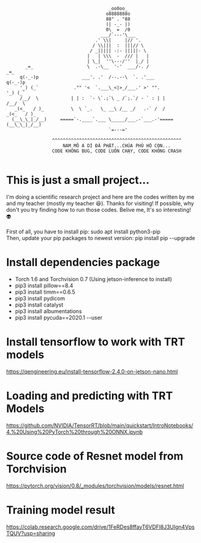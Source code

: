 ```console

                                      _oo0oo_
                                     o8888888o
                                     88" . "88
                                     (| -_- |)
                                     0\  =  /0
                                   ___/`---'\___
                                 .' \\|     |// '.
                                / \\|||  :  |||// \
                               / _||||| -:- |||||- \
                              |   | \\\  -  /// |   |
                              | \_|  ''\---/''  |_/ |
       _=_                    \  .-\__  '-'  ___/-. /                   _=_
     q(-_-)p                ___'. .'  /--.--\  `. .'___               q(-_-)p
     '_) (_`             ."" '<  `.___\_<|>_/___.' >' "".             '_) (_`
     /__/  \            | | :  `- \`.;`\ _ /`;.`/ - ` : | |           /__/  \
   _(<_   / )_          \  \ `_.   \_ __\ /__ _/   .-` /  /         _(<_   / )_
  (__\_\_|_/__)     =====`-.____`.___ \_____/___.-`___.-'=====     (__\_\_|_/__) 
                                      `=---='
                                      
                 ^^^^^^^^^^^^^^^^^^^^^^^^^^^^^^^^^^^^^^^^^^^^^^^^
                     NAM MÔ A DI ĐÀ PHẬT...CHÚA PHÙ HỘ CON...
                 CODE KHÔNG BUG, CODE LUÔN CHẠY, CODE KHÔNG CRASH
                 
```
# This is just a small project...
I'm doing a scientific research project and here are the codes written by me and my teacher (mostly my teacher 😆). Thanks for visiting! If possible, why don't you try finding how to run those codes. Belive me, It's so interesting! 👽 <br/> <br/>
First of all, you have to install pip: sudo apt install python3-pip <br/>
Then, update your pip packages to newest version: pip install pip --upgrade

# Install dependencies package
  * Torch 1.6 and Torchvision 0.7 (Using jetson-inference to install)
  * pip3 install pillow==8.4
  * pip3 install timm==0.6.5
  * pip3 install pydicom
  * pip3 install catalyst
  * pip3 install albumentations
  * pip3 install pycuda==2020.1 --user

# Install tensorflow to work with TRT models
  https://qengineering.eu/install-tensorflow-2.4.0-on-jetson-nano.html
  
# Loading and predicting with TRT Models
  https://github.com/NVIDIA/TensorRT/blob/main/quickstart/IntroNotebooks/4.%20Using%20PyTorch%20through%20ONNX.ipynb
  
# Source code of Resnet model from Torchvision
  https://pytorch.org/vision/0.8/_modules/torchvision/models/resnet.html

# Training model result
https://colab.research.google.com/drive/1FeRDes8ffayT6VDFl8J3UIgn4VpsTQUV?usp=sharing
